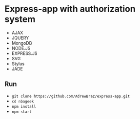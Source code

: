 # Express-app with authorization system

* AJAX
* JQUERY
* MongoDB
* NODE.JS
* EXPRESS.JS
* SVG
* Stylus
* JADE

## Run
* `git clone https://github.com/AdrewBraz/express-app.git`
* `cd nbageek`
* `npm install`
* `npm start`
